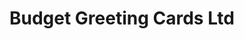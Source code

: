 ---
title: "Budget Greeting Cards Ltd"
url: /birmingham/budget-greeting-cards-ltd/
shop: Kramladen
---